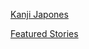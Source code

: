 [Kanji Japones](https://medium.com/punto-y-coma/la-magia-del-kanji-japon%C3%A9s-5aa20d46710) 

[Featured Stories](https://medium.com/s/story/i-cured-my-social-media-addiction-by-reading-books-9376c3025079)